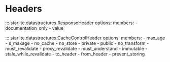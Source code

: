 # Headers

::: starlite.datastructures.ResponseHeader
    options:
        members:
            - documentation_only
            - value

::: starlite.datastructures.CacheControlHeader
    options:
        members:
            - max_age
            - s_maxage
            - no_cache
            - no_store
            - private
            - public
            - no_transform
            - must_revalidate
            - proxy_revalidate
            - must_understand
            - immutable
            - stale_while_revalidate
            - to_header
            - from_header
            - prevent_storing
